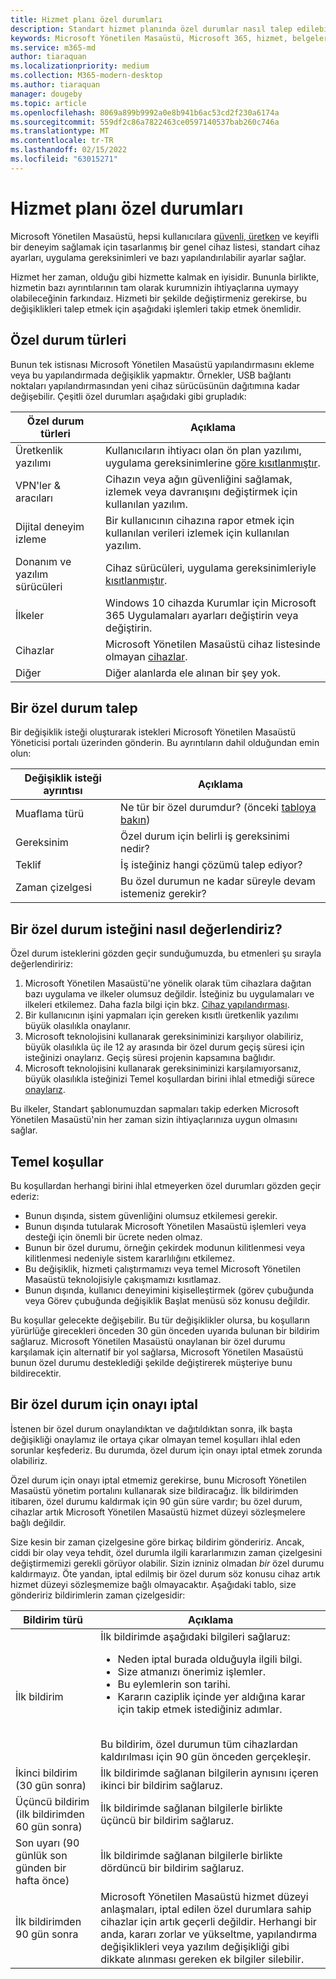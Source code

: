 ```yaml
---
title: Hizmet planı özel durumları
description: Standart hizmet planında özel durumlar nasıl talep edilebilir?
keywords: Microsoft Yönetilen Masaüstü, Microsoft 365, hizmet, belgeler
ms.service: m365-md
author: tiaraquan
ms.localizationpriority: medium
ms.collection: M365-modern-desktop
ms.author: tiaraquan
manager: dougeby
ms.topic: article
ms.openlocfilehash: 8069a899b9992a0e8b941b6ac53cd2f230a6174a
ms.sourcegitcommit: 559df2c86a7822463ce0597140537bab260c746a
ms.translationtype: MT
ms.contentlocale: tr-TR
ms.lasthandoff: 02/15/2022
ms.locfileid: "63015271"
---
```

# <a name="exceptions-to-the-service-plan"></a>Hizmet planı özel durumları

Microsoft Yönetilen Masaüstü, hepsi kullanıcılara [güvenli, üretken](device-policies.md) ve keyifli bir deneyim sağlamak için tasarlanmış bir genel [](../working-with-managed-desktop/config-setting-overview.md)cihaz listesi, standart cihaz ayarları, uygulama gereksinimleri ve bazı yapılandırılabilir ayarlar sağlar.

Hizmet her zaman, olduğu gibi hizmette kalmak en iyisidir. Bununla birlikte, hizmetin bazı ayrıntılarının tam olarak kurumnizin ihtiyaçlarına uymayy olabileceğinin farkındaız. Hizmeti bir şekilde değiştirmeniz gerekirse, bu değişiklikleri talep etmek için aşağıdaki işlemleri takip etmek önemlidir.

## <a name="types-of-exceptions"></a>Özel durum türleri

Bunun tek istisnası Microsoft Yönetilen Masaüstü yapılandırmasını ekleme veya bu yapılandırmada değişiklik yapmaktır. Örnekler, USB bağlantı noktaları yapılandırmasından yeni cihaz sürücüsünün dağıtımına kadar değişebilir. Çeşitli özel durumları aşağıdaki gibi grupladık:

| Özel durum türleri | Açıklama |
| ----- | ----- |
| Üretkenlik yazılımı | Kullanıcıların ihtiyacı olan ön plan yazılımı, uygulama gereksinimlerine [göre kısıtlanmıştır](mmd-app-requirements.md). |
| VPN'ler & aracıları | Cihazın veya ağın güvenliğini sağlamak, izlemek veya davranışını değiştirmek için kullanılan yazılım. |
| Dijital deneyim izleme | Bir kullanıcının cihazına rapor etmek için kullanılan verileri izlemek için kullanılan yazılım. |
| Donanım ve yazılım sürücüleri | Cihaz sürücüleri, uygulama gereksinimleriyle [kısıtlanmıştır](mmd-app-requirements.md). |
| İlkeler | Windows 10 cihazda Kurumlar için Microsoft 365 Uygulamaları ayarları değiştirin veya değiştirin. |
| Cihazlar | Microsoft Yönetilen Masaüstü cihaz listesinde olmayan [cihazlar](device-list.md). |
| Diğer | Diğer alanlarda ele alınan bir şey yok. |

## <a name="request-an-exception"></a>Bir özel durum talep

Bir değişiklik isteği oluşturarak istekleri Microsoft Yönetilen Masaüstü Yöneticisi portalı üzerinden gönderin. Bu ayrıntıların dahil olduğundan emin olun:

| Değişiklik isteği ayrıntısı | Açıklama |
| ----- | ----- |
| Muaflama türü | Ne tür bir özel durumdur? (önceki [tabloya bakın](#types-of-exceptions)) |
| Gereksinim | Özel durum için belirli iş gereksinimi nedir? |
| Teklif | İş isteğiniz hangi çözümü talep ediyor? |
| Zaman çizelgesi | Bu özel durumun ne kadar süreyle devam istemeniz gerekir? |

## <a name="how-we-assess-an-exception-request"></a>Bir özel durum isteğini nasıl değerlendiriz?

Özel durum isteklerini gözden geçir sunduğumuzda, bu etmenleri şu sırayla değerlendiririz:

1. Microsoft Yönetilen Masaüstü'ne yönelik olarak tüm cihazlara dağıtan bazı uygulama ve ilkeler olumsuz değildir. İsteğiniz bu uygulamaları ve ilkeleri etkilemez. Daha fazla bilgi için bkz. [Cihaz yapılandırması](device-policies.md).
2. Bir kullanıcının işini yapmaları için gereken kısıtlı üretkenlik yazılımı büyük olasılıkla onaylanır.
3. Microsoft teknolojisini kullanarak gereksiniminizi karşılıyor olabiliriz, büyük olasılıkla üç ile 12 ay arasında bir özel durum geçiş süresi için isteğinizi onaylarız. Geçiş süresi projenin kapsamına bağlıdır.
4. Microsoft teknolojisini kullanarak gereksiniminizi karşılamıyorsanız, büyük olasılıkla isteğinizi Temel koşullardan birini ihlal etmediği sürece [onaylarız](#key-conditions).  

Bu ilkeler, Standart şablonumuzdan sapmaları takip ederken Microsoft Yönetilen Masaüstü'nin her zaman sizin ihtiyaçlarınıza uygun olmasını sağlar.

## <a name="key-conditions"></a>Temel koşullar

Bu koşullardan herhangi birini ihlal etmeyerken özel durumları gözden geçir ederiz:

- Bunun dışında, sistem güvenliğini olumsuz etkilemesi gerekir.
- Bunun dışında tutularak Microsoft Yönetilen Masaüstü işlemleri veya desteği için önemli bir ücrete neden olmaz.
- Bunun bir özel durumu, örneğin çekirdek modunun kilitlenmesi veya kilitlenmesi nedeniyle sistem kararlılığını etkilemez.
- Bu değişiklik, hizmeti çalıştırmamızı veya temel Microsoft Yönetilen Masaüstü teknolojisiyle çakışmamızı kısıtlamaz.
- Bunun dışında, kullanıcı deneyimini kişiselleştirmek (görev çubuğunda veya Görev çubuğunda değişiklik Başlat menüsü söz konusu değildir.

Bu koşullar gelecekte değişebilir. Bu tür değişiklikler olursa, bu koşulların yürürlüğe girecekleri önceden 30 gün önceden uyarıda bulunan bir bildirim sağlaruz.  Microsoft Yönetilen Masaüstü onaylanan bir özel durumu karşılamak için alternatif bir yol sağlarsa, Microsoft Yönetilen Masaüstü bunun özel durumu desteklediği şekilde değiştirerek müşteriye bunu bildirecektir.

## <a name="revoking-approval-for-an-exception"></a>Bir özel durum için onayı iptal

İstenen bir özel durum onaylandıktan ve dağıtıldıktan sonra, ilk başta değişikliği onaylamız ile ortaya çıkar olmayan temel koşulları ihlal eden sorunlar keşfederiz. Bu durumda, özel durum için onayı iptal etmek zorunda olabiliriz.

Özel durum için onayı iptal etmemiz gerekirse, bunu Microsoft Yönetilen Masaüstü yönetim portalını kullanarak size bildiracağız. İlk bildirimden itibaren, özel durumu kaldırmak için 90 gün süre vardır; bu özel durum, cihazlar artık Microsoft Yönetilen Masaüstü hizmet düzeyi sözleşmelere bağlı değildir.

Size kesin bir zaman çizelgesine göre birkaç bildirim göndeririz. Ancak, ciddi bir olay veya tehdit, özel durumla ilgili kararlarımızın zaman çizelgesini değiştirmemizi gerekli görüyor olabilir. Sizin izniniz olmadan *bir* özel durumu kaldırmayız. Öte yandan, iptal edilmiş bir özel durum söz konusu cihaz artık hizmet düzeyi sözleşmemize bağlı olmayacaktır. Aşağıdaki tablo, size göndeririz bildirimlerin zaman çizelgesidir:

| Bildirim türü | Açıklama |
| ----- | ----- |
| İlk bildirim | İlk bildirimde aşağıdaki bilgileri sağlaruz: <ul><li>Neden iptal burada olduğuyla ilgili bilgi.</li><li>Size atmanızı önerimiz işlemler.</li><li>Bu eylemlerin son tarihi.</li><Li>Kararın caziplik içinde yer aldığına karar için takip etmek istediğiniz adımlar.</li></ul> <br>Bu bildirim, özel durumun tüm cihazlardan kaldırılması için 90 gün önceden gerçekleşir. |
| İkinci bildirim (30 gün sonra) | İlk bildirimde sağlanan bilgilerin aynısını içeren ikinci bir bildirim sağlaruz. |
| Üçüncü bildirim (ilk bildirimden 60 gün sonra) | İlk bildirimde sağlanan bilgilerle birlikte üçüncü bir bildirim sağlaruz. |
| Son uyarı (90 günlük son günden bir hafta önce) | İlk bildirimde sağlanan bilgilerle birlikte dördüncü bir bildirim sağlaruz. |
| İlk bildirimden 90 gün sonra| Microsoft Yönetilen Masaüstü hizmet düzeyi anlaşmaları, iptal edilen özel durumlara sahip cihazlar için artık geçerli değildir. Herhangi bir anda, kararı zorlar ve yükseltme, yapılandırma değişiklikleri veya yazılım değişikliği gibi dikkate alınması gereken ek bilgiler silebilir. |
